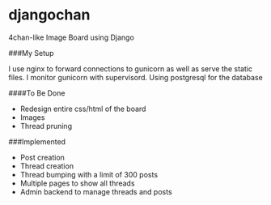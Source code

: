 djangochan
==========

4chan-like Image Board using Django


###My Setup

I use nginx to forward connections to gunicorn as well as serve the static files. I monitor gunicorn with supervisord. Using postgresql for the database 

####To Be Done
  - Redesign entire css/html of the board
  - Images
  - Thread pruning

###Implemented
  - Post creation
  - Thread creation
  - Thread bumping with a limit of 300 posts
  - Multiple pages to show all threads
  - Admin backend to manage threads and posts
